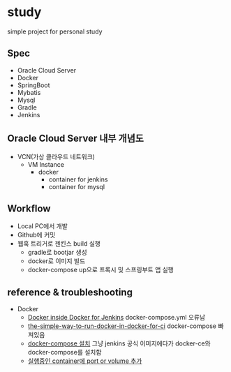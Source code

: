 study
=============
simple project for personal study

Spec
-------------
- Oracle Cloud Server
- Docker
- SpringBoot
- Mybatis
- Mysql
- Gradle
- Jenkins

Oracle Cloud Server 내부 개념도
-------------
- VCN(가상 클라우드 네트워크)
  - VM Instance
    - docker
      - container for jenkins
      - container for mysql

Workflow 
-------------
- Local PC에서 개발
- Github에 커밋
- 웹훅 트리거로 젠킨스 build 실행
  - gradle로 bootjar 생성
  - docker로 이미지 빌드
  - docker-compose up으로 프록시 및 스프링부트 앱 실행

reference & troubleshooting
-------------
- Docker
  - [Docker inside Docker for Jenkins](https://itnext.io/docker-inside-docker-for-jenkins-d906b7b5f527) docker-compose.yml 오류남
  - [the-simple-way-to-run-docker-in-docker-for-ci](https://tutorials.releaseworksacademy.com/learn/the-simple-way-to-run-docker-in-docker-for-ci) docker-compose 빠져있음
  - [docker-compose 설치](https://nirsa.tistory.com/76) 그냥 jenkins 공식 이미지에다가 docker-ce와 docker-compose를 설치함
  - [실행중인 container에 port or volume 추가](https://medium.com/sjk5766/%EC%8B%A4%ED%96%89%EC%A4%91%EC%9D%B8-container%EC%97%90-port-or-volume-%EC%B6%94%EA%B0%80-ae8889344c68)
